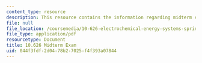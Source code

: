 ```yaml
---
content_type: resource
description: This resource contains the information regarding midterm exam.
file: null
file_location: /coursemedia/10-626-electrochemical-energy-systems-spring-2014/044f3fdf2d0478b27025f4f393a07844_MIT10_626S14_Mid_Exam_SOL.pdf
file_type: application/pdf
resourcetype: Document
title: 10.626 Midterm Exam
uid: 044f3fdf-2d04-78b2-7025-f4f393a07844
---
```

